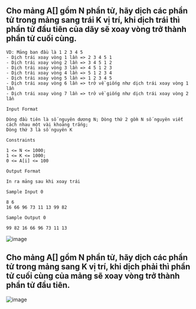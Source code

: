 ## Cho mảng A[] gồm N phần tử, hãy dịch các phần tử trong mảng sang trái K vị trí, khi dịch trái thì phần tử đầu tiên của dãy sẽ xoay vòng trở thành phần tử cuối cùng.

    VD: Mảng ban đầu là 1 2 3 4 5
    - Dịch trái xoay vòng 1 lần => 2 3 4 5 1
    - Dịch trái xoay vòng 2 lần => 3 4 5 1 2
    - Dịch trái xoay vòng 3 lần => 4 5 1 2 3
    - Dịch trái xoay vòng 4 lần => 5 1 2 3 4
    - Dịch trái xoay vòng 5 lần => 1 2 3 4 5
    - Dịch trái xoay vòng 6 lần => trở về giống như dịch trái xoay vòng 1 lần
    - Dịch trái xoay vòng 7 lần => trở về giống như dịch trái xoay vòng 2 lần

`Input Format`

    Dòng đầu tiên là số nguyên dương N; Dòng thứ 2 gồm N số nguyên viết cách nhau một vài khoảng trắng; 
    Dòng thứ 3 là số nguyên K

`Constraints`

    1 <= N <= 1000; 
    1 <= K <= 1000; 
    0 <= A[i] <= 100

`Output Format`

    In ra mảng sau khi xoay trái

`Sample Input 0`

    8 6
    16 66 96 73 11 13 99 82

`Sample Output 0`
  
    99 82 16 66 96 73 11 13
    
![image](https://github.com/minchangggg/DSA/assets/125820144/89b4a1f8-6d99-469b-8cad-a61c920e131d)

## Cho mảng A[] gồm N phần tử, hãy dịch các phần tử trong mảng sang K vị trí, khi dịch phải thì phần tử cuối cùng của mảng sẽ xoay vòng trở thành phần tử đầu tiên.

![image](https://github.com/minchangggg/DSA/assets/125820144/0b5034ea-e29e-48c5-aaed-d22f663ceacb)

